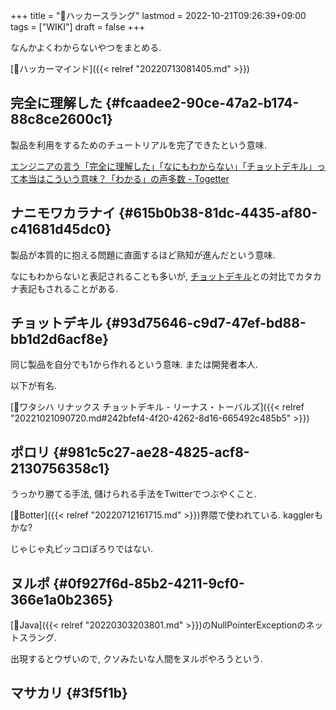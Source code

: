 +++
title = "📝ハッカースラング"
lastmod = 2022-10-21T09:26:39+09:00
tags = ["WIKI"]
draft = false
+++

なんかよくわからないやつをまとめる.

[🔖ハッカーマインド]({{< relref "20220713081405.md" >}})


## 完全に理解した {#fcaadee2-90ce-47a2-b174-88c8ce2600c1}

製品を利用をするためのチュートリアルを完了できたという意味.

[エンジニアの言う「完全に理解した」「なにもわからない」「チョットデキル」って本当はこういう意味？「わかる」の声多数 - Togetter](https://togetter.com/li/1268851)


## ナニモワカラナイ {#615b0b38-81dc-4435-af80-c41681d45dc0}

製品が本質的に抱える問題に直面するほど熟知が進んだという意味.

なにもわからないと表記されることも多いが, [チョットデキル](#93d75646-c9d7-47ef-bd88-bb1d2d6acf8e)との対比でカタカナ表記もされることがある.


## チョットデキル {#93d75646-c9d7-47ef-bd88-bb1d2d6acf8e}

同じ製品を自分でも1から作れるという意味. または開発者本人.

以下が有名.

[📜ワタシハ リナックス チョットデキル - リーナス・トーバルズ]({{< relref "20221021090720.md#242bfef4-4f20-4262-8d16-665492c485b5" >}})


## ポロリ {#981c5c27-ae28-4825-acf8-2130756358c1}

うっかり勝てる手法, 儲けられる手法をTwitterでつぶやくこと.

[🔖Botter]({{< relref "20220712161715.md" >}})界隈で使われている. kagglerもかな?

じゃじゃ丸ピッコロぽろりではない.


## ヌルポ {#0f927f6d-85b2-4211-9cf0-366e1a0b2365}

[📝Java]({{< relref "20220303203801.md" >}})のNullPointerExceptionのネットスラング.

出現するとウザいので, クソみたいな人間をヌルポやろうという.


## マサカリ {#3f5f1b}
